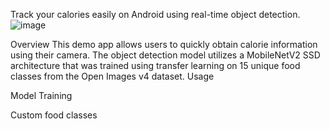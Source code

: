 Track your calories easily on Android using real-time object detection.
![image](https://github.com/CarloGacuan/NutriScanPH/assets/124227436/ad724c87-111d-4aec-9397-c0e3e3af294e)

Overview
This demo app allows users to quickly obtain calorie information using their camera. The object detection model utilizes a MobileNetV2 SSD architecture that was trained using transfer learning on 15 unique food classes from the Open Images v4 dataset.
Usage

Model Training

Custom food classes
